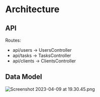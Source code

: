 # Architecture

## **API**

Routes:

- api/users → UsersController
- api/tasks → TasksController
- api/clients → ClientsController

## **Data Model**

![Screenshot 2023-04-09 at 19.30.45.png](Architecture%206c544e9377a14808a39a61bfd184de29/Screenshot_2023-04-09_at_19.30.45.png)